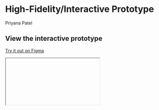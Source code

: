 # High-Fidelity/Interactive Prototype
Priyana Patel

## View the interactive prototype
[Try it out on Figma](https://www.figma.com/proto/Zmn7gokbNENYsEujJxpOh4/DH199?node-id=1%3A4&scaling=scale-down)

<iframe
![test](https://www.figma.com/embed?embed_host=share&url=https%3A%2F%2Fwww.figma.com%2Fproto%2FZmn7gokbNENYsEujJxpOh4%2FDH199%3Fnode-id%3D1%253A4%26scaling%3Dscale-down&chrome=DOCUMENTATION)
